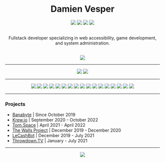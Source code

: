 <h1 align="center">Damien Vesper</h1>

<!-- Language Stack -->
<div align="center">
    <img src="https://img.shields.io/badge/javascript-%23F7DF1E?style=for-the-badge&logo=javascript" />
    <img src="https://img.shields.io/badge/typescript-%233178C6?style=for-the-badge&logo=typescript&logoColor=white" />
    <img src="https://img.shields.io/badge/html-%23E34F26?style=for-the-badge&logo=html5&logoColor=white" />
    <img src="https://img.shields.io/badge/css-%23663399?style=for-the-badge&logo=css" />
</div>
<br />

<!-- About Me -->
<p align="center">
    Fullstack developer specializing in web accessibility, game development, and system administration. 
</p>
<br />

<!-- GitHub Stats -->
<div align="center">
    <img src="https://github-readme-stats.vercel.app/api?username=DamienVesper&show_icons=true&include_all_commits=true&count_private=true&hide_border=true&bg_color=00000000&text_color=3768db&title_color=3768db">
</div>
<hr />

<!-- Social Badges -->
<div align="center">
    <a href="https://discord.com/users/386940319666667521"><img src="https://img.shields.io/badge/discord-%235865F2?style=for-the-badge&logo=discord&logoColor=white" /></a>
    <a href="mailto:ldamienvesper@gmail.com"><img src="https://img.shields.io/badge/email-%23EA4335?style=for-the-badge&logo=gmail&logoColor=white"></a>
</div>
<hr />

<div align="center">
    <!-- Framework Badges -->
    <a href="https://bun.sh"><img src="https://img.shields.io/badge/bun%20-%23000000.svg?style=for-the-badge&logo=bun&logoColor=white"></a>
    <a href="https://nodejs.org"><img src="https://img.shields.io/badge/node.js%20-%235FA04E.svg?style=for-the-badge&logo=nodedotjs&logoColor=white"></a>
    <a href="https://www.postgresql.org"><img src="https://img.shields.io/badge/postgresql-%234169E1?style=for-the-badge&logo=postgresql&logoColor=white"></a>
    <a href="https://mongodb.com"><img src="https://img.shields.io/badge/mongodb-%2347A248?style=for-the-badge&logo=mongodb&logoColor=white"></a>
    <a href="https://www.mysql.com"><img src="https://img.shields.io/badge/mysql-%234479A1?style=for-the-badge&logo=mysql&logoColor=white"></a>
    <a href="https://redis.io"><img src="https://img.shields.io/badge/redis-%23FF4438?style=for-the-badge&logo=redis&logoColor=white"></a>
    <a href="https://docker.com"><img src="https://img.shields.io/badge/docker%20-%232496ED.svg?style=for-the-badge&logo=docker&logoColor=white"></a>
    <a href="https://nginx.com"><img src="https://img.shields.io/badge/nginx%20-%23009639.svg?style=for-the-badge&logo=nginx"></a>
    <!-- Library Badges -->
    <a href="https://vitejs.dev"><img src="https://img.shields.io/badge/vite-%23646CFF.svg?style=for-the-badge&logo=vite&logoColor=white"></a>
    <a href="https://tailwindcss.com"><img src="https://img.shields.io/badge/tailwind-%2306B6D4?style=for-the-badge&logo=tailwindcss&logoColor=white"></a>
    <a href="https://getbootstrap.com"><img src="https://img.shields.io/badge/bootstrap-%237952B3?style=for-the-badge&logo=bootstrap&logoColor=white"></a>
    <a href="https://sass-lang.com"><img src="https://img.shields.io/badge/sass%20-%23CC6699?style=for-the-badge&logo=sass&logoColor=white" /></a>
    <a href="https://svelte.dev"><img src="https://img.shields.io/badge/svelte-%23FF3E00?style=for-the-badge&logo=svelte&logoColor=white"></a>
    <a href="https://reactjs.org"><img src="https://img.shields.io/badge/react-%2361DAFB?style=for-the-badge&logo=react&logoColor=black"></a>
    <a href="https://nextjs.org"><img src="https://img.shields.io/badge/next.js-%23000000?style=for-the-badge&logo=nextdotjs"></a>
    <a href="https://orm.drizzle.team"><img src="https://img.shields.io/badge/drizzle-%23C5F74F?style=for-the-badge&logo=drizzle&logoColor=white"></a>
    <a href="https://threejs.org"><img src="https://img.shields.io/badge/three.js-%23000000?style=for-the-badge&logo=threedotjs&logoColor=white"></a>
</div>
<hr />

### Projects
 - [Banabyte](https://github.com/Banabyte) | Since October 2019
 - [Krew.io](https://krew.io) | September 2020 - October 2022
 - [Torn.Space](https://github.com/TornDotSpace/Torn) | April 2021 - April 2022
 - [The Walls Project](https://thewallsproject.org) | December 2019 - December 2020
 - [LeCashBot](https://github.com/TheTypingMatch/lecashbot) | December 2019 - July 2021
 - [Throwdown.TV](https://throwdown.tv) | January - July 2021
---

<!-- Language Stats -->
<div align="center">
    <img src="https://github-readme-stats.vercel.app/api/top-langs/?username=DamienVesper&hide_border=true&layout=compact&theme=tokyonight&bg_color=00000000">
</div>
<br />
